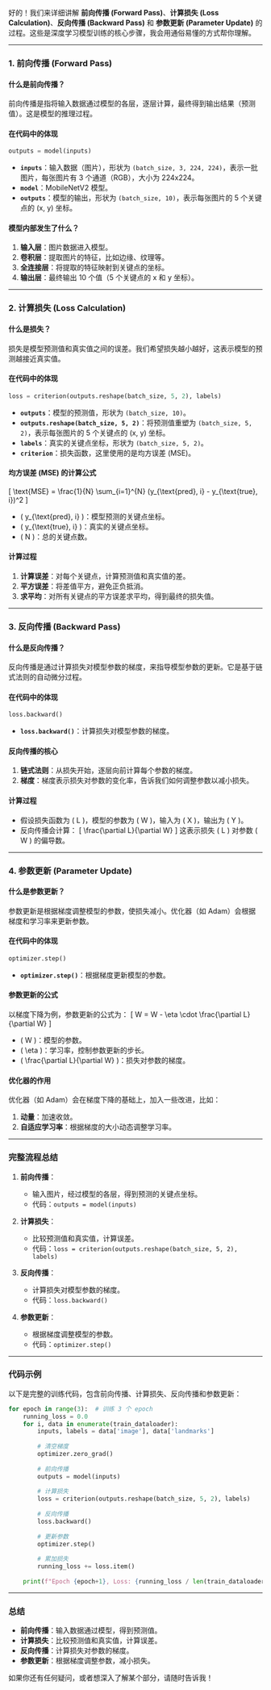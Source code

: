 好的！我们来详细讲解 **前向传播 (Forward Pass)**、**计算损失 (Loss Calculation)**、**反向传播 (Backward Pass)** 和 **参数更新 (Parameter Update)** 的过程。这些是深度学习模型训练的核心步骤，我会用通俗易懂的方式帮你理解。

---

### **1. 前向传播 (Forward Pass)**

#### **什么是前向传播？**
前向传播是指将输入数据通过模型的各层，逐层计算，最终得到输出结果（预测值）。这是模型的推理过程。

#### **在代码中的体现**
```python
outputs = model(inputs)
```

- **`inputs`**：输入数据（图片），形状为 `(batch_size, 3, 224, 224)`，表示一批图片，每张图片有 3 个通道（RGB），大小为 224x224。
- **`model`**：MobileNetV2 模型。
- **`outputs`**：模型的输出，形状为 `(batch_size, 10)`，表示每张图片的 5 个关键点的 (x, y) 坐标。

#### **模型内部发生了什么？**
1. **输入层**：图片数据进入模型。
2. **卷积层**：提取图片的特征，比如边缘、纹理等。
3. **全连接层**：将提取的特征映射到关键点的坐标。
4. **输出层**：最终输出 10 个值（5 个关键点的 x 和 y 坐标）。

---

### **2. 计算损失 (Loss Calculation)**

#### **什么是损失？**
损失是模型预测值和真实值之间的误差。我们希望损失越小越好，这表示模型的预测越接近真实值。

#### **在代码中的体现**
```python
loss = criterion(outputs.reshape(batch_size, 5, 2), labels)
```

- **`outputs`**：模型的预测值，形状为 `(batch_size, 10)`。
- **`outputs.reshape(batch_size, 5, 2)`**：将预测值重塑为 `(batch_size, 5, 2)`，表示每张图片的 5 个关键点的 (x, y) 坐标。
- **`labels`**：真实的关键点坐标，形状为 `(batch_size, 5, 2)`。
- **`criterion`**：损失函数，这里使用的是均方误差 (MSE)。

#### **均方误差 (MSE) 的计算公式**
\[
\text{MSE} = \frac{1}{N} \sum_{i=1}^{N} (y_{\text{pred}, i} - y_{\text{true}, i})^2
\]

- \( y_{\text{pred}, i} \)：模型预测的关键点坐标。
- \( y_{\text{true}, i} \)：真实的关键点坐标。
- \( N \)：总的关键点数。

#### **计算过程**
1. **计算误差**：对每个关键点，计算预测值和真实值的差。
2. **平方误差**：将差值平方，避免正负抵消。
3. **求平均**：对所有关键点的平方误差求平均，得到最终的损失值。

---

### **3. 反向传播 (Backward Pass)**

#### **什么是反向传播？**
反向传播是通过计算损失对模型参数的梯度，来指导模型参数的更新。它是基于链式法则的自动微分过程。

#### **在代码中的体现**
```python
loss.backward()
```

- **`loss.backward()`**：计算损失对模型参数的梯度。

#### **反向传播的核心**
1. **链式法则**：从损失开始，逐层向前计算每个参数的梯度。
2. **梯度**：梯度表示损失对参数的变化率，告诉我们如何调整参数以减小损失。

#### **计算过程**
- 假设损失函数为 \( L \)，模型的参数为 \( W \)，输入为 \( X \)，输出为 \( Y \)。
- 反向传播会计算：
  \[
  \frac{\partial L}{\partial W}
  \]
  这表示损失 \( L \) 对参数 \( W \) 的偏导数。

---

### **4. 参数更新 (Parameter Update)**

#### **什么是参数更新？**
参数更新是根据梯度调整模型的参数，使损失减小。优化器（如 Adam）会根据梯度和学习率来更新参数。

#### **在代码中的体现**
```python
optimizer.step()
```

- **`optimizer.step()`**：根据梯度更新模型的参数。

#### **参数更新的公式**
以梯度下降为例，参数更新的公式为：
\[
W = W - \eta \cdot \frac{\partial L}{\partial W}
\]

- \( W \)：模型的参数。
- \( \eta \)：学习率，控制参数更新的步长。
- \( \frac{\partial L}{\partial W} \)：损失对参数的梯度。

#### **优化器的作用**
优化器（如 Adam）会在梯度下降的基础上，加入一些改进，比如：
1. **动量**：加速收敛。
2. **自适应学习率**：根据梯度的大小动态调整学习率。

---

### **完整流程总结**

1. **前向传播**：
   - 输入图片，经过模型的各层，得到预测的关键点坐标。
   - 代码：`outputs = model(inputs)`

2. **计算损失**：
   - 比较预测值和真实值，计算误差。
   - 代码：`loss = criterion(outputs.reshape(batch_size, 5, 2), labels)`

3. **反向传播**：
   - 计算损失对模型参数的梯度。
   - 代码：`loss.backward()`

4. **参数更新**：
   - 根据梯度调整模型的参数。
   - 代码：`optimizer.step()`

---

### **代码示例**
以下是完整的训练代码，包含前向传播、计算损失、反向传播和参数更新：

```python
for epoch in range(3):  # 训练 3 个 epoch
    running_loss = 0.0
    for i, data in enumerate(train_dataloader):
        inputs, labels = data['image'], data['landmarks']
        
        # 清空梯度
        optimizer.zero_grad()
        
        # 前向传播
        outputs = model(inputs)
        
        # 计算损失
        loss = criterion(outputs.reshape(batch_size, 5, 2), labels)
        
        # 反向传播
        loss.backward()
        
        # 更新参数
        optimizer.step()
        
        # 累加损失
        running_loss += loss.item()
    
    print(f"Epoch {epoch+1}, Loss: {running_loss / len(train_dataloader)}")
```

---

### **总结**
- **前向传播**：输入数据通过模型，得到预测值。
- **计算损失**：比较预测值和真实值，计算误差。
- **反向传播**：计算损失对参数的梯度。
- **参数更新**：根据梯度调整参数，减小损失。

如果你还有任何疑问，或者想深入了解某个部分，请随时告诉我！
